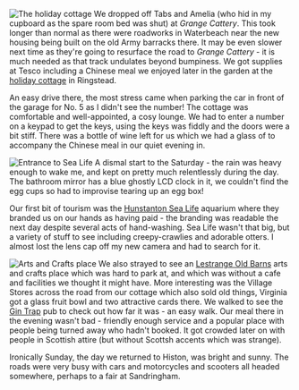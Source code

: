 ![The holiday cottage](P1000016.jpg)
We dropped off Tabs and Amelia (who hid in my cupboard as the spare room bed was shut) at
*Grange Cattery*. This took longer than normal as there were roadworks in Waterbeach near the
new housing being built on the old Army barracks there. It may be even slower next time
as they're going to resurface the road to *Grange Cattery* - it is much needed as that track
undulates beyond bumpiness. We got supplies at Tesco including a Chinese meal we enjoyed later
in the garden at the [holiday cottage](http://www.cottages.com/cottages/ringstead-cottage-24990)
in Ringstead.

An easy drive there, the most stress came when parking the car in front of the garage for No. 5
as I didn't see the number! The cottage was comfortable and well-appointed, a cosy lounge.
We had to enter a number on a keypad to get the keys, using the keys was fiddly and the doors
were a bit stiff. There was a bottle of wine left for us which we had a glass of to accompany the
Chinese meal in our quiet evening in.

![Entrance to Sea Life](P1000008.jpg)
A dismal start to the Saturday - the rain was heavy enough to wake me, and kept on pretty
much relentlessly during the day. The bathroom mirror has a blue ghostly LCD clock in it,
we couldn't find the egg cups so had to improvise tearing up an egg box!

Our first bit of tourism was the [Hunstanton Sea Life](https://www.visitsealife.com/hunstanton/) aquarium where they branded us on our hands as
having paid - the branding was readable the next day despite several acts of hand-washing.
Sea Life wasn't that big, but a variety of stuff to see including creepy-crawlies and
adorable otters. I almost lost the lens cap off my new camera and had to search for it.

![Arts and Crafts place](P1000013.jpg)
We also strayed to see an [Lestrange Old Barns](https://www.lestrangeoldbarns.com/) arts and crafts place which was hard to park at, and which was
without a cafe and facilities we thought it might have. More interesting was the Village Stores
across the road from our cottage which also sold old things, Virginia got a glass fruit bowl
and two attractive cards there. We walked to see the [Gin Trap](http://www.thegintrapinn.co.uk) pub to check out how far it was -
an easy walk. Our meal there in the evening wasn't bad - friendly enough service and a
popular place with people being turned away who hadn't booked. It got crowded later on with
people in Scottish attire (but without Scottsh accents which was strange).

Ironically Sunday, the day we returned to Histon, was bright and sunny. The roads were
very busy with cars and motorcycles and scooters all headed somewhere, perhaps to a
fair at Sandringham.
